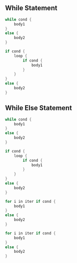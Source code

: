 ## While Statement

```scala
while cond {
    body1
}
else {
    body2
}
```


```scala
if cond {
    loop {
        if cond {
            body1
        }
    }
}
else {
    body2
}
```

## While Else Statement


```scala
while cond {
    body1
}
else {
    body2
}
```


```scala
if cond {
    loop {
        if cond {
            body1
        }
    }
}
else {
    body2
}
```



```scala
for i in iter if cond {
    body1
}
else {
    body2
}
```


```scala
for i in iter if cond {
    body1
}
else {
    body2
}
```
